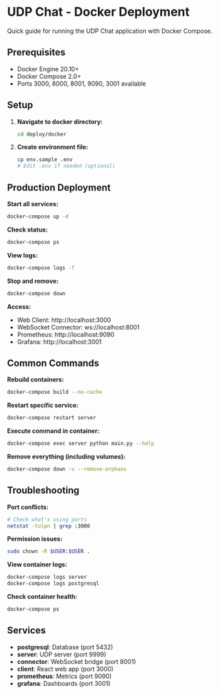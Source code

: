 # UDP Chat - Docker Deployment

Quick guide for running the UDP Chat application with Docker Compose.

## Prerequisites

- Docker Engine 20.10+
- Docker Compose 2.0+
- Ports 3000, 8000, 8001, 9090, 3001 available

## Setup

1. **Navigate to docker directory:**
   ```bash
   cd deploy/docker
   ```

2. **Create environment file:**
   ```bash
   cp env.sample .env
   # Edit .env if needed (optional)
   ```

## Production Deployment

**Start all services:**
```bash
docker-compose up -d
```

**Check status:**
```bash
docker-compose ps
```

**View logs:**
```bash
docker-compose logs -f
```

**Stop and remove:**
```bash
docker-compose down
```

**Access:**
- Web Client: http://localhost:3000
- WebSocket Connector: ws://localhost:8001
- Prometheus: http://localhost:9090
- Grafana: http://localhost:3001

## Common Commands

**Rebuild containers:**
```bash
docker-compose build --no-cache
```

**Restart specific service:**
```bash
docker-compose restart server
```

**Execute command in container:**
```bash
docker-compose exec server python main.py --help
```

**Remove everything (including volumes):**
```bash
docker-compose down -v --remove-orphans
```

## Troubleshooting

**Port conflicts:**
```bash
# Check what's using ports
netstat -tulpn | grep :3000
```

**Permission issues:**
```bash
sudo chown -R $USER:$USER .
```

**View container logs:**
```bash
docker-compose logs server
docker-compose logs postgresql
```

**Check container health:**
```bash
docker-compose ps
```

## Services

- **postgresql**: Database (port 5432)
- **server**: UDP server (port 9999)
- **connector**: WebSocket bridge (port 8001)
- **client**: React web app (port 3000)
- **prometheus**: Metrics (port 9090)
- **grafana**: Dashboards (port 3001)